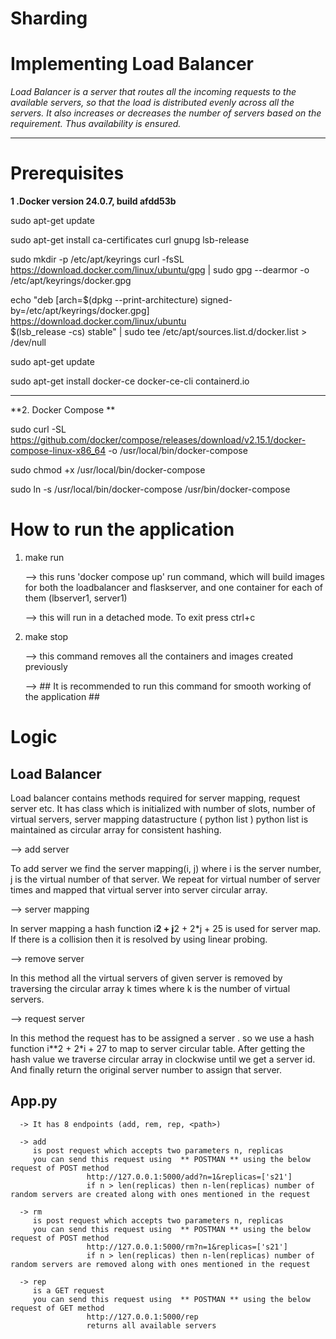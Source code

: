 # Sharding
# Implementing Load Balancer 

_Load Balancer is a server that routes all the incoming requests to the available servers, so that the load is distributed evenly across all the servers. It also increases or decreases the number of servers based on the requirement. Thus availability is ensured._



-----------------------------------------------------------------------------------------------------------------------------
# Prerequisites
**1 .Docker version 24.0.7, build afdd53b**



sudo apt-get update

sudo apt-get install ca-certificates curl gnupg lsb-release

sudo mkdir -p /etc/apt/keyrings
curl -fsSL https://download.docker.com/linux/ubuntu/gpg | sudo gpg --dearmor -o /etc/apt/keyrings/docker.gpg

echo "deb [arch=$(dpkg --print-architecture) signed-by=/etc/apt/keyrings/docker.gpg] https://download.docker.com/linux/ubuntu \
$(lsb_release -cs) stable" | sudo tee /etc/apt/sources.list.d/docker.list > /dev/null

sudo apt-get update

sudo apt-get install docker-ce docker-ce-cli containerd.io

-----------------------------------------------------------------------------------------------------------------------------

**2. Docker Compose **

sudo curl -SL https://github.com/docker/compose/releases/download/v2.15.1/docker-compose-linux-x86_64 -o /usr/local/bin/docker-compose

sudo chmod +x /usr/local/bin/docker-compose

sudo ln -s /usr/local/bin/docker-compose /usr/bin/docker-compose


# How to run the application

1. make run
   
    --> this runs 'docker compose up' run command, which will build images for both the loadbalancer and flaskserver, and one container for each of them (lbserver1, server1)
   
    --> this will run in a detached mode. To exit press ctrl+c
   
2. make stop
   
    --> this command removes all the containers and images created previously
   
    --> ## It is recommended to run this command for smooth working of the application ##
   
# Logic
   ## Load Balancer
   Load balancer contains methods required for server mapping, request server etc.
   It has class which is initialized with number of slots, number of virtual servers, server mapping datastructure ( python list )
   python list is maintained as circular array for consistent hashing.

   --> add server
   
   To add server we find the server mapping(i, j) where i is the server number, j is the virtual number of that server.
   We repeat for virtual number of server times and mapped that virtual server into server circular array.

   --> server mapping
   
   In server mapping a hash function i**2 + j**2 + 2*j + 25 is used for server map.
   If there is a collision then it is resolved by using linear probing.

   --> remove server
   
   In this method all the virtual servers of given server is removed by traversing the circular array k times
   where k is the number of virtual servers.

   --> request server
   
   In this method the request has to be assigned a server .
   so we use a hash function i**2 + 2*i + 27 to map to server circular table.
   After getting the hash value we traverse circular array in clockwise until we get a server id.
   And finally return the original server number to assign that server.


   ## App.py
      -> It has 8 endpoints (add, rem, rep, <path>)
      
      -> add 
         is post request which accepts two parameters n, replicas
         you can send this request using  ** POSTMAN ** using the below request of POST method
                     http://127.0.0.1:5000/add?n=1&replicas=['s21']
                     if n > len(replicas) then n-len(replicas) number of random servers are created along with ones mentioned in the request
                     
      -> rm
         is post request which accepts two parameters n, replicas
         you can send this request using  ** POSTMAN ** using the below request of POST method
                     http://127.0.0.1:5000/rm?n=1&replicas=['s21']
                     if n > len(replicas) then n-len(replicas) number of random servers are removed along with ones mentioned in the request

      -> rep 
         is a GET request
         you can send this request using  ** POSTMAN ** using the below request of GET method
                     http://127.0.0.1:5000/rep
                     returns all available servers


